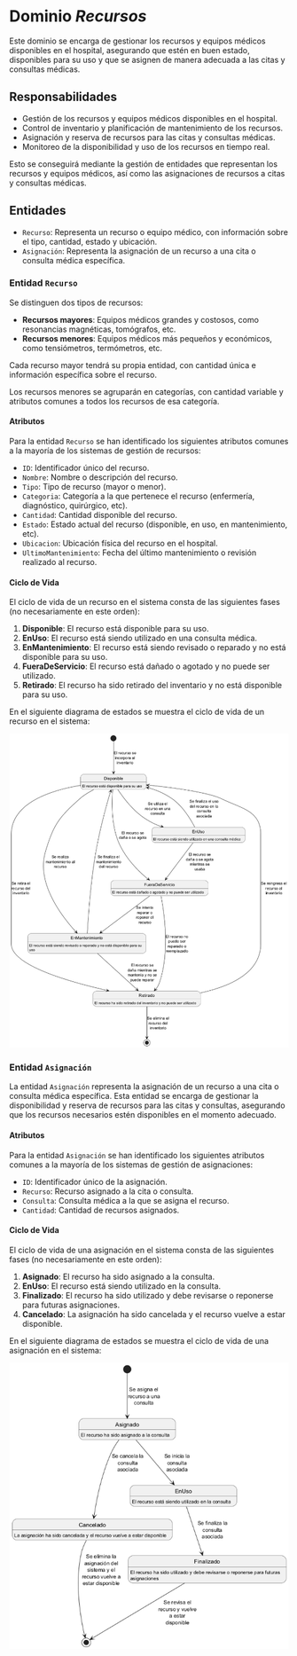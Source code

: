 # Dominio _Recursos_

Este dominio se encarga de gestionar los recursos y equipos médicos disponibles en el hospital, asegurando que estén en buen estado, disponibles para su uso y que se asignen de manera adecuada a las citas y consultas médicas.

## Responsabilidades
- Gestión de los recursos y equipos médicos disponibles en el hospital.
- Control de inventario y planificación de mantenimiento de los recursos.
- Asignación y reserva de recursos para las citas y consultas médicas.
- Monitoreo de la disponibilidad y uso de los recursos en tiempo real.

Esto se conseguirá mediante la gestión de entidades que representan los recursos y equipos médicos, así como las asignaciones de recursos a citas y consultas médicas.

## Entidades
- `Recurso`: Representa un recurso o equipo médico, con información sobre el tipo, cantidad, estado y ubicación.
- `Asignación`: Representa la asignación de un recurso a una cita o consulta médica específica.

### Entidad `Recurso`
Se distinguen dos tipos de recursos:
- **Recursos mayores**: Equipos médicos grandes y costosos, como resonancias magnéticas, tomógrafos, etc.
- **Recursos menores**: Equipos médicos más pequeños y económicos, como tensiómetros, termómetros, etc.

Cada recurso mayor tendrá su propia entidad, con cantidad única e información específica sobre el recurso. 

Los recursos menores se agruparán en categorías, con cantidad variable y atributos comunes a todos los recursos de esa categoría.

#### Atributos
Para la entidad `Recurso` se han identificado los siguientes atributos comunes a la mayoría de los sistemas de gestión de recursos:
- `ID`: Identificador único del recurso.
- `Nombre`: Nombre o descripción del recurso.
- `Tipo`: Tipo de recurso (mayor o menor).
- `Categoria`: Categoría a la que pertenece el recurso (enfermería, diagnóstico, quirúrgico, etc).
- `Cantidad`: Cantidad disponible del recurso.
- `Estado`: Estado actual del recurso (disponible, en uso, en mantenimiento, etc).
- `Ubicacion`: Ubicación física del recurso en el hospital.
- `UltimoMantenimiento`: Fecha del último mantenimiento o revisión realizado al recurso.

#### Ciclo de Vida
El ciclo de vida de un recurso en el sistema consta de las siguientes fases (no necesariamente en este orden):
1. **Disponible**: El recurso está disponible para su uso.
2. **EnUso**: El recurso está siendo utilizado en una consulta médica.
3. **EnMantenimiento**: El recurso está siendo revisado o reparado y no está disponible para su uso.
4. **FueraDeServicio**: El recurso está dañado o agotado y no puede ser utilizado.
5. **Retirado**: El recurso ha sido retirado del inventario y no está disponible para su uso.

En el siguiente diagrama de estados se muestra el ciclo de vida de un recurso en el sistema:

![Diagrama de estados del ciclo de vida del recurso](./Recurso/Recurso.png)

### Entidad `Asignación`
La entidad `Asignación` representa la asignación de un recurso a una cita o consulta médica específica. Esta entidad se encarga de gestionar la disponibilidad y reserva de recursos para las citas y consultas, asegurando que los recursos necesarios estén disponibles en el momento adecuado.

#### Atributos
Para la entidad `Asignación` se han identificado los siguientes atributos comunes a la mayoría de los sistemas de gestión de asignaciones:
- `ID`: Identificador único de la asignación.
- `Recurso`: Recurso asignado a la cita o consulta.
- `Consulta`: Consulta médica a la que se asigna el recurso.
- `Cantidad`: Cantidad de recursos asignados.

#### Ciclo de Vida
El ciclo de vida de una asignación en el sistema consta de las siguientes fases (no necesariamente en este orden):
1. **Asignado**: El recurso ha sido asignado a la consulta.
2. **EnUso**: El recurso está siendo utilizado en la consulta.
3. **Finalizado**: El recurso ha sido utilizado y debe revisarse o reponerse para futuras asignaciones.
4. **Cancelado**: La asignación ha sido cancelada y el recurso vuelve a estar disponible.

En el siguiente diagrama de estados se muestra el ciclo de vida de una asignación en el sistema:

![Diagrama de estados del ciclo de vida de la asignación](./Asignacion/Asignacion.png)